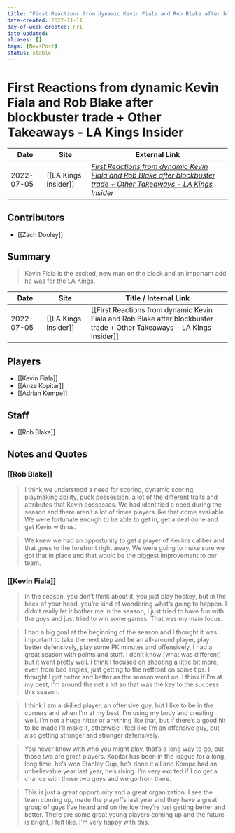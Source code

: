 ```yaml
---
title: "First Reactions from dynamic Kevin Fiala and Rob Blake after blockbuster trade + Other Takeaways - LA Kings Insider"
date-created: 2022-11-11
day-of-week-created: Fri
date-updated: 
aliases: []
tags: [NewsPost]
status: stable
---
```


# First Reactions from dynamic Kevin Fiala and Rob Blake after blockbuster trade + Other Takeaways - LA Kings Insider

| Date       | Site                 | External Link                                                                                                                                                                                                                                                  |
| ---------- | -------------------- | -------------------------------------------------------------------------------------------------------------------------------------------------------------------------------------------------------------------------------------------------------------- |
| 2022-07-05 | [[LA Kings Insider]] | [*First Reactions from dynamic Kevin Fiala and Rob Blake after blockbuster trade + Other Takeaways - LA Kings Insider*](https://lakingsinsider.com/2022/07/05/first-reactions-from-dynamic-kevin-fiala-and-rob-blake-after-blockbuster-trade-other-takeaways/) |

## Contributors
- [[Zach Dooley]]

## Summary
> Kevin Fiala is the excited, new man on the block and an important add he was for the LA Kings.

| Date       | Site                 | Title / Internal Link                                                                                                   |
| ---------- | -------------------- | ----------------------------------------------------------------------------------------------------------------------- |
| 2022-07-05 | [[LA Kings Insider]] | [[First Reactions from dynamic Kevin Fiala and Rob Blake after blockbuster trade + Other Takeaways - LA Kings Insider]] |

## Players
- [[Kevin Fiala]]
- [[Anze Kopitar]]
- [[Adrian Kempe]]

## Staff
- [[Rob Blake]]

## Notes and Quotes
### [[Rob Blake]]
> I think we understood a need for scoring, dynamic scoring, playmaking ability, puck possession, a lot of the different traits and attributes that Kevin possesses. We had identified a need during the season and there aren’t a lot of times players like that come available. We were fortunate enough to be able to get in, get a deal done and get Kevin with us.

> We knew we had an opportunity to get a player of Kevin’s caliber and that goes to the forefront right away. We were going to make sure we got that in place and that would be the biggest improvement to our team.

### [[Kevin Fiala]]
> In the season, you don’t think about it, you just play hockey, but in the back of your head, you’re kind of wondering what’s going to happen. I didn’t really let it bother me in the season, I just tried to have fun with the guys and just tried to win some games. That was my main focus.

> I had a big goal at the beginning of the season and I thought it was important to take the next step and be an all-around player, play better defensively, play some PK minutes and offensively, I had a great season with points and stuff. I don’t know \[what was different] but it went pretty well. I think I focused on shooting a little bit more, even from bad angles, just getting to the netfront on some tips. I thought I got better and better as the season went on. I think if I’m at my best, I’m around the net a lot so that was the key to the success this season.

> I think I am a skilled player, an offensive guy, but I like to be in the corners and when I’m at my best, I’m using my body and creating well. I’m not a huge hitter or anything like that, but if there’s a good hit to be made I’ll make it, otherwise I feel like I’m an offensive guy, but also getting stronger and stronger defensively.

> You never know with who you might play, that’s a long way to go, but those two are great players. Kopitar has been in the league for a long, long time, he’s won Stanley Cup, he’s done it all and Kempe had an unbelievable year last year, he’s rising. I’m very excited if I do get a chance with those two guys and we go from there.

> This is just a great opportunity and a great organization. I see the team coming up, made the playoffs last year and they have a great group of guys I’ve heard and on the ice they’re just getting better and better. There are some great young players coming up and the future is bright, I felt like. I’m very happy with this.

